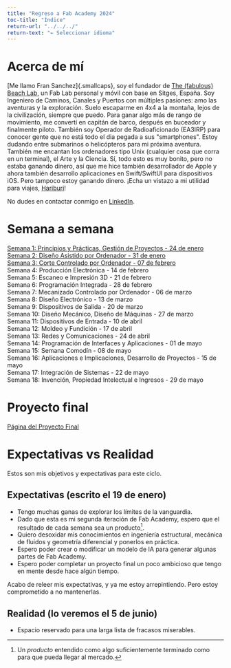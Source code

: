 ```yaml
---
title: "Regreso a Fab Academy 2024"
toc-title: "Índice"
return-url: "../../../"
return-text: "← Seleccionar idioma"
---
```

# Acerca de mí
[Me llamo Fran Sanchez]{.smallcaps}, soy el fundador de [The (fabulous) Beach Lab](http://beachlab.org), un Fab Lab personal y móvil con base en Sitges, España. Soy Ingeniero de Caminos, Canales y Puertos con múltiples pasiones: amo las aventuras y la exploración. Suelo escaparme en 4x4 a la montaña, lejos de la civilización, siempre que puedo. Para ganar algo más de rango de movimiento, me convertí en capitán de barco, después en buceador y finalmente piloto. También soy Operador de Radioaficionado (EA3IRP) para conocer gente que no está todo el dia pegada a sus "smartphones". Estoy dudando entre submarinos o helicópteros para mi próxima aventura. También me encantan los ordenadores tipo Unix (cualquier cosa que corra en un terminal), el Arte y la Ciencia. Sí, todo esto es muy bonito, pero no estaba ganando dinero, así que me hice también desarrollador de Apple y ahora también desarrollo aplicaciones en Swift/SwiftUI para dispositivos iOS. Pero tampoco estoy ganando dinero. ¡Echa un vistazo a mi utilidad para viajes, [Hariburi](https://apps.apple.com/us/app/hariburi/id1599749190)!

No dudes en contactar conmigo en [LinkedIn](https://www.linkedin.com/in/fsancheza/).

# Semana a semana
[Semana 1: Principios y Prácticas, Gestión de Proyectos - 24 de enero](w01.md)  
[Semana 2: Diseño Asistido por Ordenador - 31 de enero](w02.md)   
[Semana 3: Corte Controlado por Ordenador - 07 de febrero](w03.md)    
Semana 4: Producción Electrónica - 14 de febrero    
Semana 5: Escaneo e Impresión 3D - 21 de febrero    
Semana 6: Programación Integrada - 28 de febrero    
Semana 7: Mecanizado Controlado por Ordenador - 06 de marzo    
Semana 8: Diseño Electrónico - 13 de marzo    
Semana 9: Dispositivos de Salida - 20 de marzo    
Semana 10: Diseño Mecánico, Diseño de Máquinas - 27 de marzo    
Semana 11: Dispositivos de Entrada - 10 de abril    
Semana 12: Moldeo y Fundición - 17 de abril    
Semana 13: Redes y Comunicaciones - 24 de abril    
Semana 14: Programación de Interfaces y Aplicaciones - 01 de mayo    
Semana 15: Semana Comodín - 08 de mayo    
Semana 16: Aplicaciones e Implicaciones, Desarrollo de Proyectos - 15 de mayo    
Semana 17: Integración de Sistemas - 22 de mayo    
Semana 18: Invención, Propiedad Intelectual e Ingresos - 29 de mayo  

# Proyecto final
[Página del Proyecto Final](final.md)

# Expectativas vs Realidad

Estos son mis objetivos y expectativas para este ciclo.

## Expectativas (escrito el 19 de enero)

- Tengo muchas ganas de explorar los límites de la vanguardia.
- Dado que esta es mi segunda iteración de Fab Academy, espero que el resultado de cada semana sea un producto[^901].
- Quiero desoxidar mis conocimientos en ingeniería estructural, mecánica de fluidos y geometría diferencial y ponerlos en práctica.
- Espero poder crear o modificar un modelo de IA para generar algunas partes de Fab Academy.
- Espero poder completar un proyecto final un poco ambicioso que tengo en mente desde hace algún tiempo.

Acabo de releer mis expectativas, y ya me estoy arrepintiendo. Pero estoy comprometido a no mantenerlas.

[^901]: Un *producto* entendido como algo suficientemente terminado como para que pueda llegar al mercado. 

## Realidad (lo veremos el 5 de junio)

- Espacio reservado para una larga lista de fracasos miserables.

